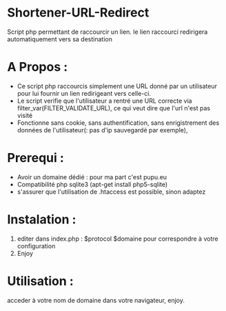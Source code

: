 Shortener-URL-Redirect
======================

Script php permettant de raccourcir un lien. le lien raccourci redirigera automatiquement vers sa destination

A Propos :
======================
- Ce script php raccourcis simplement une URL donné par un utilisateur pour lui fournir un lien redirigeant vers celle-ci.
- Le script verifie que l'utilisateur a rentré une URL correcte via filter_var(FILTER_VALIDATE_URL), ce qui veut dire que l'url n'est pas visité
- Fonctionne sans cookie, sans authentification, sans enrigistrement des données de l'utilisateur(: pas d'ip sauvegardé par exemple),

Prerequi :
======================
- Avoir un domaine dédié : pour ma part c'est pupu.eu
- Compatibilité php sqlite3 (apt-get install php5-sqlite)
- s'assurer que l'utilisation de .htaccess est possible, sinon adaptez

Instalation :
======================
1. editer dans index.php : $protocol $domaine pour correspondre à votre configuration
2. Enjoy

Utilisation :
======================
acceder à votre nom de domaine dans votre navigateur, enjoy.
